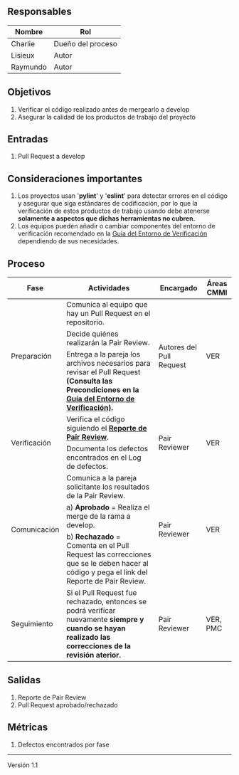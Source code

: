 ## Responsables
Nombre     | Rol
-----------|------------------
Charlie    | Dueño del proceso
Lisieux    | Autor
Raymundo   | Autor

## Objetivos
1. Verificar el código realizado antes de mergearlo a develop
2. Asegurar la calidad de los productos de trabajo del proyecto

## Entradas
1. Pull Request a develop

## Consideraciones importantes
1. Los proyectos usan '**pylint**' y '**eslint**' para detectar errores en el código y asegurar que  siga estándares de codificación, por lo que la verificación de estos productos de trabajo usando debe atenerse **solamente a aspectos que dichas herramientas no cubren.** 
2. Los equipos pueden añadir o cambiar componentes del entorno de verificación recomendado en la <a href="https://github.com/novaDepto/Nova/wiki/Gu%C3%ADa-de-entorno-de-verificaci%C3%B3n">Guía del Entorno de Verificación</a> dependiendo de sus necesidades.

## Proceso
<table>
  <thead>
    <tr>
      <th>Fase</th>
      <th>Actividades</th>
      <th>Encargado</th>
      <th>Áreas CMMI</th>
    </tr>
  </thead>
  <tbody>
    <tr>
      <td rowspan="3">Preparación</td>
      <td>Comunica al equipo que hay un Pull Request en el repositorio.</td>
      <td rowspan="3">Autores del Pull Request</td>
      <td rowspan="3">VER</td>
    </tr>
    <tr>
      <td>Decide quiénes realizarán la Pair Review.</td>
    </tr>
    <tr>
      <td>Entrega a la pareja los archivos necesarios para revisar el Pull Request <br><strong>(Consulta las Precondiciones en la <a href="https://github.com/novaDepto/Nova/wiki/Gu%C3%ADa-de-entorno-de-verificaci%C3%B3n">Guía del Entorno de Verificación)</a><strong>.
      </td>
    </tr>
    <tr>
      <td rowspan="2">Verificación</td>
      <td> Verifica el código siguiendo el <strong><a href="https://docs.google.com/spreadsheets/d/1c6FRhE9Fm7sWP4pWwGucm6aBd6LtCEgJ2KAb7Hz2inY/edit#gid=1461386475"> Reporte de Pair Review</a></strong>.</td>
      <td rowspan="2">Pair Reviewer</td>
      <td rowspan="2">VER</td>
    </tr>
    <tr>
      <td>Documenta los defectos encontrados en el Log de defectos.</td>
    </tr>
    <tr>
      <td rowspan="3">Comunicación</td>
      <td>Comunica a la pareja solicitante los resultados de la Pair Review.</td>
      <td rowspan="3">Pair Reviewer</td>
      <td rowspan="3">VER</td>
    </tr>
    <tr>
      <td>a) <strong>Aprobado</strong> = Realiza el merge de la rama a develop.</td>
    </tr>
    <tr>
      <td>b) <strong>Rechazado</strong> = Comenta en el Pull Request las correcciones que se le deben hacer al código y pega el link del Reporte de Pair Review.</td>
    </tr>
    <tr>
      <td>Seguimiento</td>
      <td> Si el Pull Request fue rechazado, entonces se podrá verificar nuevamente <strong>siempre y cuando se hayan realizado las correcciones de la revisión aterior.</strong></td>
      <td>Pair Reviewer</td>
      <td>VER, PMC</td>
    </tr>
  </tbody>
</table>

## Salidas
1. Reporte de Pair Review
2. Pull Request aprobado/rechazado

## Métricas
1. Defectos encontrados por fase

***
Versión 1.1
